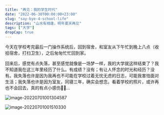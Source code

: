 ```yaml
---
title: "再见：我的学生时代"
date: "2022-06-30T00:00:00+23:00"
slug: "say-bye-4-school-life"
description: "山水有相逢，明年夏天再见"
tags: ["大学"]
dropCap: true
---
```


今天在学校考完最后一门操作系统后，回到宿舍，和室友从下午忙到晚上八点（收拾宿舍，打扫卫生），之后匆匆忙忙回到家。

回来后，感觉有点失落，甚至感觉就像是一场梦一样，我的大学就这样结束了？我不知道我在这三年里经历了什么。有成绩？没有；有让人怀念的时光和经历？没有。我失落也许是因为我再也不可能在学校过着无忧无虑的日志，可能我害怕面对生活；我失落也许是因为室友，同寝三年，确实会想念。看着学校的照片，或许再也不会回去，真的有点小感伤😵‍💫...

![image-20220701001304587](/images/再见，我的大学生活/image-20220701001304587-16566055957531.png '510宿舍合照')

![image-20220701001510330](/images/再见，我的大学生活/image-20220701001510330-16566057350173.png '在学校最后一晚所拍夜景')

